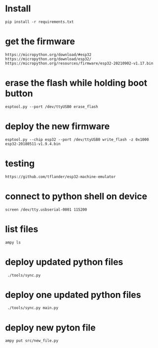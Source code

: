 # Install

    pip install -r requirements.txt

# get the firmware

	https://micropython.org/download/#esp32
	https://micropython.org/download/esp32/
 	https://micropython.org/resources/firmware/esp32-20210902-v1.17.bin

# erase the flash while holding boot button

	esptool.py --port /dev/ttyUSB0 erase_flash

# deploy the new firmware

    esptool.py --chip esp32 --port /dev/ttyUSB0 write_flash -z 0x1000 esp32-20180511-v1.9.4.bin

# testing

	https://github.com/tflander/esp32-machine-emulator

# connect to python shell on device

    screen /dev/tty.usbserial-0001 115200

# list files

    ampy ls

# deploy updated python files

     ./tools/sync.py

# deploy one updated python files

     ./tools/sync.py main.py

# deploy new pyton file

    ampy put src/new_file.py
